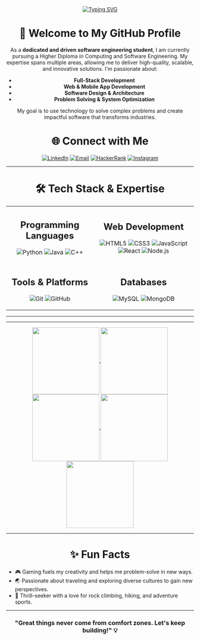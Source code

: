 <div align="center">
    <a href="https://git.io/typing-svg">
        <img src="https://readme-typing-svg.herokuapp.com?font=Architects+Daughter&color=87ceeb&size=29&lines=Hello!+It's+Chamod+Madusanka;Full-stack+Software+Engineer..." alt="Typing SVG">
    </a>
</div>


<div align="center">
<h1>
  👋 Welcome to My GitHub Profile
</h1>

As a **dedicated and driven software engineering student**, I am currently pursuing a Higher Diploma in Computing and Software Engineering. My expertise spans multiple areas, allowing me to deliver high-quality, scalable, and innovative solutions. I'm passionate about:
- **Full-Stack Development**
- **Web & Mobile App Development**  
- **Software Design & Architecture**  
- **Problem Solving & System Optimization**

My goal is to use technology to solve complex problems and create impactful software that transforms industries.

</div>

<div align="center">
<h1>
  🌐 Connect with Me 
</h1>  

[![LinkedIn](https://img.shields.io/badge/LinkedIn-0077B5?style=for-the-badge&logo=linkedin&logoColor=white)](https://www.linkedin.com/in/chamod-madhusanka)    [![Email](https://img.shields.io/badge/Email-D14836?style=for-the-badge&logo=gmail&logoColor=white)](mailto:chamodmadhusanka55@gmail.com)  [![HackerRank](https://img.shields.io/badge/HackerRank-2EC866?style=for-the-badge&logo=hackerrank&logoColor=white)](https://www.hackerrank.com/profile/chamodmadhusank1)  [![Instagram](https://img.shields.io/badge/Instagram-E4405F?style=for-the-badge&logo=instagram&logoColor=white)](https://www.instagram.com/chamod_madhusanka_/) 

</div>

---

<div align="center">
    <h1>
        🛠️ Tech Stack & Expertise  
    </h1>
 
</div>

<div align="center">

<table>
  <tr>
    <td>
    
 <div align="center" />
    <h2> Programming Languages </h2>

  ![Python](https://img.shields.io/badge/Python-3776AB?style=for-the-badge&logo=python&logoColor=white) ![Java](https://img.shields.io/badge/Java-007396?style=for-the-badge&logo=java&logoColor=white) ![C++](https://img.shields.io/badge/C++-00599C?style=for-the-badge&logo=cplusplus&logoColor=white)
  </div>
    
  
  </td>
<td>

  <div align="center" />
    <h2>  Web Development  </h2>
    
  ![HTML5](https://img.shields.io/badge/HTML5-E34F26?style=for-the-badge&logo=html5&logoColor=white) ![CSS3](https://img.shields.io/badge/CSS3-1572B6?style=for-the-badge&logo=css3&logoColor=white) ![JavaScript](https://img.shields.io/badge/JavaScript-F7DF1E?style=for-the-badge&logo=javascript&logoColor=black) ![React](https://img.shields.io/badge/React-61DAFB?style=for-the-badge&logo=react&logoColor=black) ![Node.js](https://img.shields.io/badge/Node.js-339933?style=for-the-badge&logo=nodedotjs&logoColor=white)
  </div>
 
  
   </td>
  </tr>
  <tr>
    <td>

  <div align="center" />
    <h2>   Tools & Platforms  </h2>
    
   ![Git](https://img.shields.io/badge/Git-F05032?style=for-the-badge&logo=git&logoColor=white) ![GitHub](https://img.shields.io/badge/GitHub-181717?style=for-the-badge&logo=github&logoColor=white)
  </div>
   
  </td>
<td>

<div align="center" />
  <h2> Databases  </h2>
    
   ![MySQL](https://img.shields.io/badge/MySQL-4479A1?style=for-the-badge&logo=mysql&logoColor=white) ![MongoDB](https://img.shields.io/badge/MongoDB-47A248?style=for-the-badge&logo=mongodb&logoColor=white)
</div>

  </td>
    
  </tr>
</table>

</div>

---

-----

<div align="center">
  <a href="https://github.com/chamod419">
    <img align="center" src="http://github-profile-summary-cards.vercel.app/api/cards/stats?username=chamod419&theme=radical" height="180em" />
    <img align="center" src="http://github-profile-summary-cards.vercel.app/api/cards/most-commit-language?username=chamod419&theme=radical" height="180em" />
    <img align="center" src="http://github-profile-summary-cards.vercel.app/api/cards/repos-per-language?username=chamod419&theme=radical" height="180em" />
    <img align="center" src="http://github-profile-summary-cards.vercel.app/api/cards/productive-time?username=chamod419&theme=radical" height="180em" />
    <img align="center" src="http://github-profile-summary-cards.vercel.app/api/cards/profile-details?username=chamod419&theme=radical" height="180em" />
  </a>
</div>

---

<div align="center" />
 <h1> ✨ Fun Facts </h1>
</div>

- 🎮 Gaming fuels my creativity and helps me problem-solve in new ways.
- 🌏 Passionate about traveling and exploring diverse cultures to gain new perspectives.
- 🧗 Thrill-seeker with a love for rock climbing, hiking, and adventure sports.

---

<div align="center">
  <h3>"Great things never come from comfort zones. Let's keep building!" 💡</h3>
</div>
